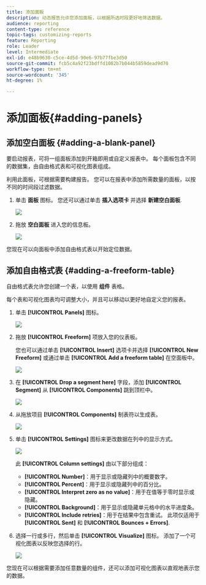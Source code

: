 ```yaml
---
title: 添加面板
description: 动态报告允许您添加面板，以根据所选时段更好地筛选数据。
audience: reporting
content-type: reference
topic-tags: customizing-reports
feature: Reporting
role: Leader
level: Intermediate
exl-id: e48b9630-c5ce-4d5d-90e6-97b77fbe3d50
source-git-commit: fcb5c4a92f23bdffd1082b7b044b5859dead9d70
workflow-type: tm+mt
source-wordcount: '345'
ht-degree: 1%

---
```


# 添加面板{#adding-panels}

## 添加空白面板 {#adding-a-blank-panel}

要启动报表，可将一组面板添加到开箱即用或自定义报表中。 每个面板包含不同的数据集，由自由格式表和可视化图表组成。

利用此面板，可根据需要构建报告。 您可以在报表中添加所需数量的面板，以按不同的时间段过滤数据。

1. 单击 **面板** 图标。 您还可以通过单击 **插入选项卡** 并选择 **新建空白面板**.

   ![](assets/dynamic_report_panel_1.png)

1. 拖放 **空白面板** 进入您的信息板。

   ![](assets/dynamic_report_panel.png)

您现在可以向面板中添加自由格式表以开始定位数据。

## 添加自由格式表 {#adding-a-freeform-table}

自由格式表允许您创建一个表，以使用 **组件** 表格。

每个表和可视化图表均可调整大小，并且可以移动以更好地自定义您的报表。

1. 单击 **[!UICONTROL Panels]** 图标。

   ![](assets/dynamic_report_panel_1.png)

1. 拖放 **[!UICONTROL Freeform]** 项放入您的仪表板。

   您也可以通过单击 **[!UICONTROL Insert]** 选项卡并选择 **[!UICONTROL New Freeform]** 或通过单击 **[!UICONTROL Add a freeform table]** 在空面板中。

   ![](assets/dynamic_report_panel_2.png)

1. 在 **[!UICONTROL Drop a segment here]** 字段，添加 **[!UICONTROL Segment]** 从 **[!UICONTROL Components]** 跳到顶栏中。

   ![](assets/dynamic_report_panel_3.png)

1. 从拖放项目 **[!UICONTROL Components]** 制表符以生成表。

   ![](assets/dynamic_report_freeform_3.png)

1. 单击 **[!UICONTROL Settings]** 图标来更改数据在列中的显示方式。

   ![](assets/dynamic_report_freeform_4.png)

   此 **[!UICONTROL Column settings]** 由以下部分组成：

   * **[!UICONTROL Number]**：用于显示或隐藏列中的概要数字。
   * **[!UICONTROL Percent]**：用于显示或隐藏列中的百分比。
   * **[!UICONTROL Interpret zero as no value]**：用于在值等于零时显示或隐藏。
   * **[!UICONTROL Background]**：用于显示或隐藏单元格中的水平进度条。
   * **[!UICONTROL Include retries]**：用于在结果中包含重试。 此项仅适用于 **[!UICONTROL Sent]** 和 **[!UICONTROL Bounces + Errors]**.

1. 选择一行或多行，然后单击 **[!UICONTROL Visualize]** 图标。 添加了一个可视化图表以反映您选择的行。

   ![](assets/dynamic_report_freeform_5.png)

您现在可以根据需要添加任意数量的组件，还可以添加可视化图表以直观地表示您的数据。
